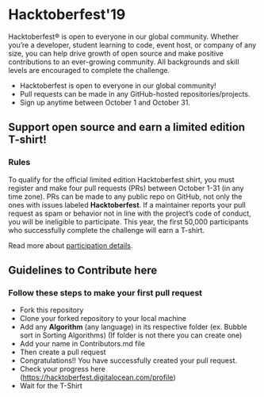 # Hacktoberfest'19
Hacktoberfest® is open to everyone in our global community. Whether you’re a developer, student learning to code, event host, or company of any size, you can help drive growth of open source and make positive contributions to an ever-growing community. All backgrounds and skill levels are encouraged to complete the challenge.  

* Hacktoberfest is open to everyone in our global community!
* Pull requests can be made in any GitHub-hosted repositories/projects.
* Sign up anytime between October 1 and October 31.

## Support open source and earn a limited edition T-shirt!
### Rules
To qualify for the official limited edition Hacktoberfest shirt, you must register and make four pull requests (PRs) between October 1-31 (in any time zone).
PRs can be made to any public repo on GitHub, not only the ones with issues labeled **Hacktoberfest**.
If a maintainer reports your pull request as spam or behavior not in line with the project’s code of conduct, you will be ineligible to participate.
This year, the first 50,000 participants who successfully complete the challenge will earn a T-shirt.

Read more about [participation details](https://hacktoberfest.digitalocean.com/details).

## Guidelines to Contribute here
### Follow these steps to make your first pull request

* Fork this repository
* Clone your forked repository to your local machine
* Add any **Algorithm** (any language) in its respective folder (ex. Bubble sort in Sorting Algorithms)
(If folder is not there you can create one)
* Add your name in Contributors.md file
* Then create a pull request
* Congratulations!! You have successfully created your pull request.
* Check your progress here (https://hacktoberfest.digitalocean.com/profile)
* Wait for the T-Shirt
